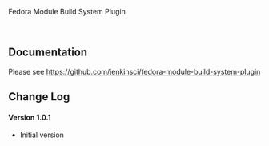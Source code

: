 Fedora Module Build System Plugin

 

## Documentation

Please
see <https://github.com/jenkinsci/fedora-module-build-system-plugin>

## Change Log

#### Version 1.0.1

-   Initial version
